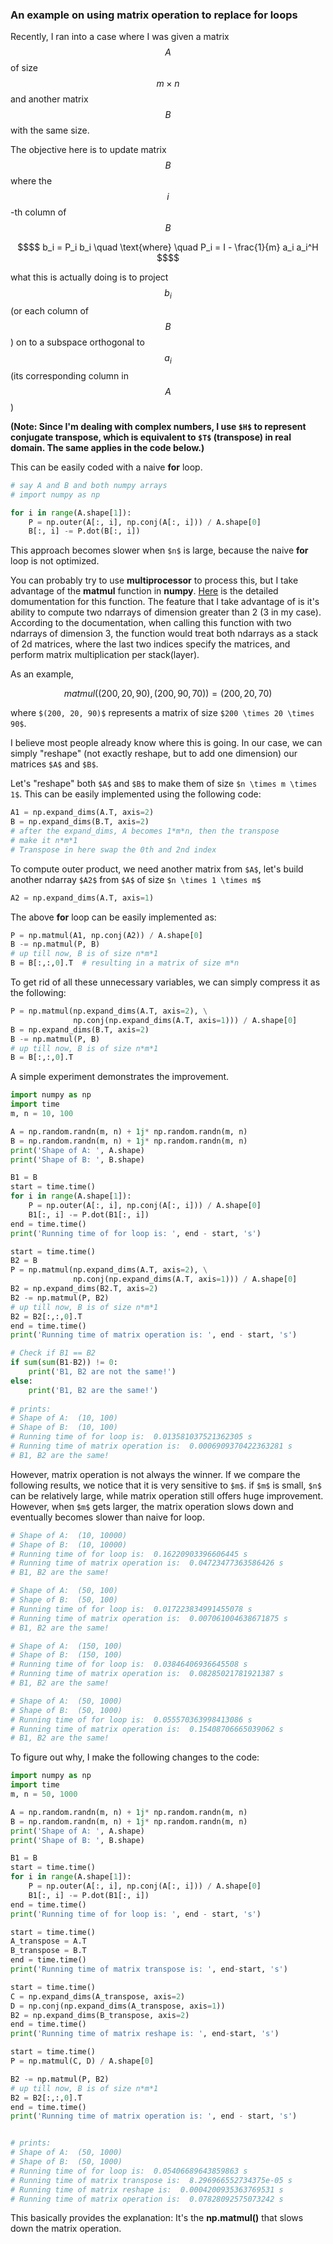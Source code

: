 ### An example on using matrix operation to replace for loops

Recently, I ran into a case where I was given a matrix $$A$$ of size $$m \times n$$ and another matrix $$B$$ with the same size.

The objective here is to update matrix $$B$$ where the $$i$$-th column of $$B$$

```math
$$ b_i = P_i b_i \quad \text{where} \quad P_i = I - \frac{1}{m} a_i a_i^H $$
```

what this is actually doing is to project $$b_i$$ (or each column of $$B$$) on to a subspace orthogonal to $$a_i$$ (its corresponding column in $$A$$)

**(Note: Since I'm dealing with complex numbers, I use `$H$` to represent conjugate transpose, which is equivalent to `$T$` (transpose) in real domain. The same applies in the code below.)**

This can be easily coded with a naive **for** loop.

```python
# say A and B and both numpy arrays
# import numpy as np

for i in range(A.shape[1]):
    P = np.outer(A[:, i], np.conj(A[:, i])) / A.shape[0]
    B[:, i] -= P.dot(B[:, i])
```

This approach becomes slower when `$n$` is large, because the naive **for** loop is not optimized.

You can probably try to use **multiprocessor** to process this, but I take advantage of the **matmul** function in **numpy**. [Here](https://docs.scipy.org/doc/numpy/reference/generated/numpy.matmul.html) is the detailed domumentation for this function. The feature that I take advantage of is it's ability to compute two ndarrays of dimension greater than 2 (3 in my case). According to the documentation, when calling this function with two ndarrays of dimension 3, the function would treat both ndarrays as a stack of 2d matrices, where the last two indices specify the matrices, and perform matrix multiplication per stack(layer).

As an example,

```math
matmul((200, 20, 90), (200, 90, 70)) = (200, 20, 70)
```
where `$(200, 20, 90)$` represents a matrix of size `$200 \times 20 \times 90$`.

I believe most people already know where this is going. In our case, we can simply "reshape" (not exactly reshape, but to add one dimension) our matrices `$A$` and `$B$`.

Let's "reshape" both `$A$` and `$B$` to make them of size `$n \times m \times 1$`. This can be easily implemented using the following code:

```python
A1 = np.expand_dims(A.T, axis=2)
B = np.expand_dims(B.T, axis=2)
# after the expand_dims, A becomes 1*m*n, then the transpose
# make it n*m*1
# Transpose in here swap the 0th and 2nd index
```

To compute outer product, we need another matrix from `$A$`, let's build another ndarray `$A2$` from `$A$` of size `$n \times 1 \times m$`

```python
A2 = np.expand_dims(A.T, axis=1)
```

The above **for** loop can be easily implemented as:

```python
P = np.matmul(A1, np.conj(A2)) / A.shape[0]
B -= np.matmul(P, B)
# up till now, B is of size n*m*1
B = B[:,:,0].T  # resulting in a matrix of size m*n
```

To get rid of all these unnecessary variables, we can simply compress it as the following:

```python
P = np.matmul(np.expand_dims(A.T, axis=2), \
              np.conj(np.expand_dims(A.T, axis=1))) / A.shape[0]
B = np.expand_dims(B.T, axis=2)
B -= np.matmul(P, B)
# up till now, B is of size n*m*1
B = B[:,:,0].T
```

A simple experiment demonstrates the improvement.

```python
import numpy as np
import time
m, n = 10, 100

A = np.random.randn(m, n) + 1j* np.random.randn(m, n)
B = np.random.randn(m, n) + 1j* np.random.randn(m, n)
print('Shape of A: ', A.shape)
print('Shape of B: ', B.shape)

B1 = B
start = time.time()
for i in range(A.shape[1]):
    P = np.outer(A[:, i], np.conj(A[:, i])) / A.shape[0]
    B1[:, i] -= P.dot(B1[:, i])
end = time.time()
print('Running time of for loop is: ', end - start, 's')

start = time.time()
B2 = B
P = np.matmul(np.expand_dims(A.T, axis=2), \
              np.conj(np.expand_dims(A.T, axis=1))) / A.shape[0]
B2 = np.expand_dims(B2.T, axis=2)
B2 -= np.matmul(P, B2)
# up till now, B is of size n*m*1
B2 = B2[:,:,0].T
end = time.time()
print('Running time of matrix operation is: ', end - start, 's')

# Check if B1 == B2
if sum(sum(B1-B2)) != 0:
    print('B1, B2 are not the same!')
else:
    print('B1, B2 are the same!')
    
# prints:
# Shape of A:  (10, 100)
# Shape of B:  (10, 100)
# Running time of for loop is:  0.013581037521362305 s
# Running time of matrix operation is:  0.0006909370422363281 s
# B1, B2 are the same!
```

However, matrix operation is not always the winner. If we compare the following results, we notice that it is very sensitive to `$m$`. if `$m$` is small, `$n$` can be relatively large, while matrix operation still offers huge improvement. However, when `$m$` gets larger, the matrix operation slows down and eventually becomes slower than naive for loop.

```python
# Shape of A:  (10, 10000)
# Shape of B:  (10, 10000)
# Running time of for loop is:  0.16220903396606445 s
# Running time of matrix operation is:  0.04723477363586426 s
# B1, B2 are the same!

# Shape of A:  (50, 100)
# Shape of B:  (50, 100)
# Running time of for loop is:  0.017223834991455078 s
# Running time of matrix operation is:  0.007061004638671875 s
# B1, B2 are the same!

# Shape of A:  (150, 100)
# Shape of B:  (150, 100)
# Running time of for loop is:  0.03846406936645508 s
# Running time of matrix operation is:  0.08285021781921387 s
# B1, B2 are the same!

# Shape of A:  (50, 1000)
# Shape of B:  (50, 1000)
# Running time of for loop is:  0.055570363998413086 s
# Running time of matrix operation is:  0.15408706665039062 s
# B1, B2 are the same!
```
    
To figure out why, I make the following changes to the code:

```python
import numpy as np
import time
m, n = 50, 1000

A = np.random.randn(m, n) + 1j* np.random.randn(m, n)
B = np.random.randn(m, n) + 1j* np.random.randn(m, n)
print('Shape of A: ', A.shape)
print('Shape of B: ', B.shape)

B1 = B
start = time.time()
for i in range(A.shape[1]):
    P = np.outer(A[:, i], np.conj(A[:, i])) / A.shape[0]
    B1[:, i] -= P.dot(B1[:, i])
end = time.time()
print('Running time of for loop is: ', end - start, 's')

start = time.time()
A_transpose = A.T
B_transpose = B.T
end = time.time()
print('Running time of matrix transpose is: ', end-start, 's')

start = time.time()
C = np.expand_dims(A_transpose, axis=2)
D = np.conj(np.expand_dims(A_transpose, axis=1))
B2 = np.expand_dims(B_transpose, axis=2)
end = time.time()
print('Running time of matrix reshape is: ', end-start, 's')

start = time.time()
P = np.matmul(C, D) / A.shape[0]

B2 -= np.matmul(P, B2)
# up till now, B is of size n*m*1
B2 = B2[:,:,0].T
end = time.time()
print('Running time of matrix operation is: ', end - start, 's')


# prints:
# Shape of A:  (50, 1000)
# Shape of B:  (50, 1000)
# Running time of for loop is:  0.05406689643859863 s
# Running time of matrix transpose is:  8.296966552734375e-05 s
# Running time of matrix reshape is:  0.0004200935363769531 s
# Running time of matrix operation is:  0.07828092575073242 s

```

This basically provides the explanation: It's the **np.matmul()** that slows down the matrix operation.




